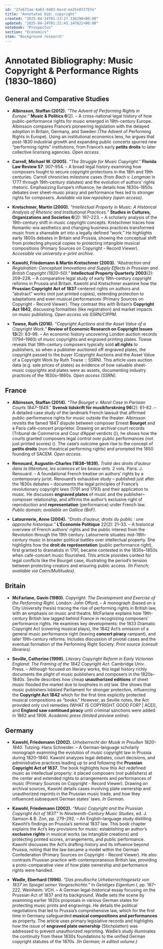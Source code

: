 ```yaml
---
id: "2fe671ae-4a63-4d03-becd-ea25e8f275fe"
title: "Annotated bib: copyright"
created: "2025-04-24T01:13:27.336298+00:00"
updated: "2025-04-24T01:21:41.147821+00:00"
notebook: "Prospectus"
section: "Economics"
item: "Background research"
---
```


<p></p><h1>Annotated Bibliography: Music Copyright &amp; Performance Rights (1830–1860)</h1><h2>General and Comparative Studies</h2><ul><li><p><strong>Albinsson, Staffan (2012).</strong> <em>“The Advent of Performing Rights in Europe.”</em> <strong>Music &amp; Politics 6</strong>(2). – A cross-national legal history of how public-performance rights for music emerged in 19th-century Europe. Albinsson compares France’s pioneering legislation with the delayed adoption in Britain, Germany, and Sweden (The Advent of Performing Rights in Europe). Using an institutional economics lens, he argues that post-1830 industrial growth and expanding public concerts spurred new “performing rights” institutions, from France’s early <strong>petits droits</strong> to later collective licensing agencies. <em>Open access.</em></p></li><li><p><strong>Carroll, Michael W. (2005).</strong> <em>“The Struggle for Music Copyright.”</em> <strong>Florida Law Review 57</strong>: 907–954. – A broad legal history examining how composers fought to secure copyright protections in the 18th and 19th centuries. Carroll chronicles milestone cases (from <em>Bach v. Longman</em> in 1777 through 19th-century statutes) and the evolution of authors’ rights rhetoric. Emphasizing Europe’s influence, he details how 1830s–1850s debates over sheet-music piracy and performance fees led to stronger rights for composers. <em>Available via law repository (open access).</em></p></li><li><p><strong>Kretschmer, Martin (2000).</strong> <em>“Intellectual Property in Music: A Historical Analysis of Rhetoric and Institutional Practices.”</em> <strong>Studies in Cultures, Organizations and Societies 6</strong>(2): 197–223. – A scholarly analysis of the 19th-century shift in music copyright concepts. Kretschmer traces how Romantic-era aesthetics and changing business practices transformed music from a shareable art into a legally defined “work.” He highlights early 1800s debates in Britain and Prussia, showing the conceptual shift from protecting physical copies to protecting intangible musical compositions (Primary Sources on Copyright - Record Viewer). <em>Accessible via university e-print archive.</em></p></li><li><p><strong>Kawohl, Friedemann &amp; Martin Kretschmer (2003).</strong> <em>“Abstraction and Registration: Conceptual Innovations and Supply Effects in Prussian and British Copyright (1820–50).”</em> <strong>Intellectual Property Quarterly 2003</strong>(2): 209–228. – A comparative legal study of early 19th-century copyright reforms in Prussia and Britain. Kawohl and Kretschmer examine how the <strong>Prussian Copyright Act of 1837</strong> centered rights on authors and “abstract” works (not just printed copies), extending protection to adaptations and even musical performances (Primary Sources on Copyright - Record Viewer). They contrast this with Britain’s <strong>Copyright Act 1842</strong>, discussing formalities (like registration) and market impacts on music publishing. <em>Open access via SSRN/CIPPM.</em></p></li><li><p><strong>Towse, Ruth (2016).</strong> <em>“Copyright Auctions and the Asset Value of a Copyright Work.”</em> <strong>Review of Economic Research on Copyright Issues 13</strong>(2): 83–99. – An economic history uncovering London auction records (1794–1960) of music copyrights and engraved printing plates. Towse reveals that 19th-century composers typically sold <strong>all rights</strong> to publishers, so when a publisher auctioned off engraved plates, the copyright passed to the buyer (Copyright Auctions and the Asset Value of a Copyright Work by Ruth Towse :: SSRN). This article uses auction data (e.g. sale prices of plates) as evidence of how valuable sheet-music copyrights and plates were as assets, documenting industry practices of the 1830s–1860s. <em>Open access (SSRN).</em></p></li></ul><h2>France</h2><ul><li><p><strong>Albinsson, Staffan (2014).</strong> <em>“The Bourget v. Morel Case in Parisian Courts 1847–1849.”</em> <strong>Svensk tidskrift för musikforskning 96</strong>(2): 61–82. – A detailed case study of the landmark French lawsuit that affirmed public-performance rights for music outside the theater. Albinsson revisits the famed 1847 dispute between composer Ernest <strong>Bourget</strong> and a Paris café-concert proprietor. Drawing on archival court records (Tribunal de Commerce and Cour d’Appel verdicts ()), he shows how the courts granted composers legal control over public performances (not just printed scores) (). The case’s outcome gave rise to the concept of <strong>petits droits</strong> (non-theatrical performing rights) and prompted the 1850 founding of SACEM. <em>Open access.</em></p></li><li><p><strong>Renouard, Augustin-Charles (1838–1839).</strong> <em>Traité des droits d’auteur dans la littérature, les sciences et les beaux-arts.</em> 2 vols. Paris: J. Renouard. – A foundational French treatise on authors’ rights by a contemporary jurist. Renouard’s exhaustive study – published just after the 1830s debates – documents the legal principles of France’s revolutionary copyright laws (1791 and 1793) and their application to music. He discusses <strong>engraved plates</strong> of music and the publisher–composer relationship, and affirms the author’s exclusive right of reproduction and <strong>representation</strong> (performance) under French law. <em>Public domain; available on Gallica (BnF).</em></p></li><li><p><strong>Latournerie, Anne (2004).</strong> <em>“Droits d’auteur, droits du public : une approche historique.”</em> <strong>L’Économie Politique</strong> 22(2): 21–33. – A historical overview of French authors’ rights and the public interest from the Revolution through the 19th century. Latournerie situates mid-19th-century music in broader political battles over intellectual property. She highlights how the <strong>droit de représentation</strong> (public performance right), first granted to dramatists in 1791, became contested in the 1830s–1850s when café-concert music flourished. This article provides context for legal conflicts like the Bourget case, illustrating the period’s tension between protecting creators and ensuring public access. <em>(In French; available via Cairn/Multitudes).</em></p></li></ul><h2>Britain</h2><ul><li><p><strong>McFarlane, Gavin (1980).</strong> <em>Copyright: The Development and Exercise of the Performing Right.</em> London: John Offord. – A monograph (based on a City University thesis) tracing the rise of performing rights in British law, with an emphasis on music and theatre. McFarlane explains how 19th-century British law lagged behind France in recognizing composers’ performance rights. He examines key developments: the 1833 Dramatic Copyright Act (covering musical plays), the 1842 Act’s omission of a general music performance right (leaving <strong>concert piracy</strong> rampant), and later 19th-century reforms. Includes discussion of pivotal cases and the eventual formation of the Performing Right Society. <em>Print source (consult libraries).</em></p></li><li><p><strong>Seville, Catherine (1999).</strong> <em>Literary Copyright Reform in Early Victorian England: The Framing of the 1842 Copyright Act.</em> Cambridge Univ. Press. – Although focused on literary works, this legal history richly documents the plight of music publishers and composers in the 1820s–1840s. Seville describes how cheap <strong>unauthorized editions</strong> of sheet music flooded the market due to loopholes in old law. She shows that music publishers lobbied Parliament for stronger protection, influencing the <strong>Copyright Act 1842</strong> which for the first time explicitly protected musical compositions as “books.” However, as Seville notes, the Act provided only civil remedies (WHAT IS COPYRIGHT GOOD FOR? | ACEI), and <strong>England saw continued piracy</strong> until criminal sanctions were added in 1862 and 1906. <em>Academic press (limited preview online).</em></p></li></ul><h2>Germany</h2><ul><li><p><strong>Kawohl, Friedemann (2002).</strong> <em>Urheberrecht der Musik in Preußen 1820–1840.</em> Tutzing: Hans Schneider. – A German-language scholarly monograph examining the evolution of music copyright law in Prussia during 1820–1840. Kawohl analyzes legal debates, court decisions, and administrative practices leading up to and following the <strong>Prussian Copyright Act of 1837</strong>. The book highlights how this Act redefined music as intellectual property: it placed composers (not publishers) at the center and extended rights to arrangements and performances of music (Primary Sources on Copyright - Record Viewer). Drawing on archival sources, Kawohl details cases involving plate ownership and unauthorized reprints in the Prussian music trade, and how they influenced subsequent German states’ laws. <em>In German.</em></p></li><li><p><strong>Kawohl, Friedemann (2002).</strong> <em>“Music Copyright and the Prussian Copyright Act of 1837.”</em> In <em>Nineteenth-Century Music Studies</em>, ed. J. Samson &amp; B. Zon, pp. 279–292. – An English-language study distilling Kawohl’s findings on Prussia’s seminal 1837 law. This book chapter explains the Act’s key provisions for music: establishing an author’s <strong>exclusive rights</strong> in musical works (as intangible creations) and protecting printed scores, arrangements, and public performance. Kawohl discusses the Act’s drafting history and its influence beyond Prussia, noting that the law became a model within the German Confederation (Primary Sources on Copyright - Record Viewer). He also contrasts Prussian practice with contemporaneous British law, providing a proto-comparative view of how plate ownership and performance rights were handled.</p></li><li><p><strong>Wadle, Eberhard (1996).</strong> <em>“Das preußische Urheberrechtsgesetz von 1837 im Spiegel seiner Vorgeschichte.”</em> In <em>Geistiges Eigentum I</em>, pp. 167–222. Weinheim: VCH. – A German legal-historical essay focusing on the Prussian Act of 1837 and its background. Wadle sets the scene by examining earlier 1820s proposals in various German states for protecting music prints and engravings. He details the political negotiations that led to Prussia’s comprehensive law, which for the first time in Germany safeguarded <strong>musical compositions and performances</strong> as property. The article uses primary legislative records and highlights how the issue of <strong>engraved plate ownership</strong> (Stichplatten) was addressed to prevent unauthorized reprinting. Wadle’s study illuminates the continuity from these 1830s foundations to the unified German copyright statutes of the 1870s. <em>(In German; in edited volume.)</em></p></li></ul>